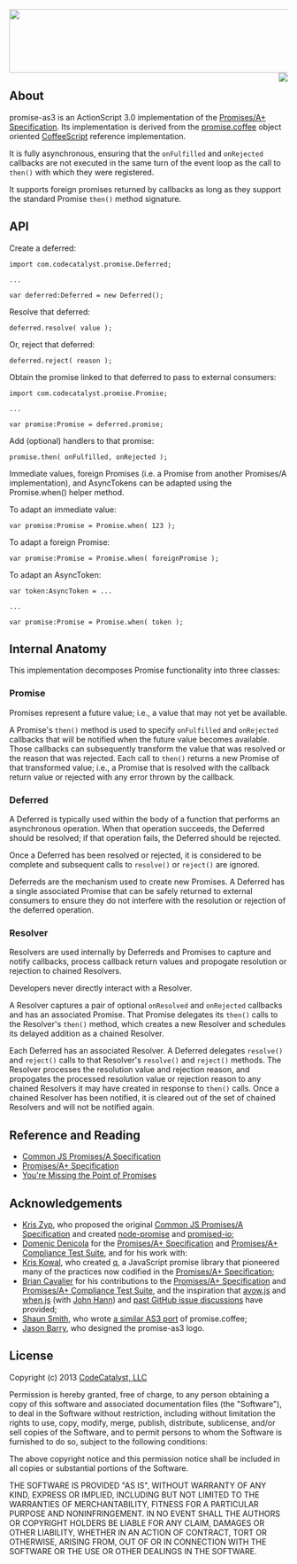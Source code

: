 <img src="https://raw.github.com/CodeCatalyst/promise-as3/master/promise-as3-logo.png" width="580" height="115">
<a href="https://github.com/promises-aplus/promises-spec"><img src="http://promises-aplus.github.com/promises-spec/assets/logo-small.png" align="right" /></a>

## About

promise-as3 is an ActionScript 3.0 implementation of the [Promises/A+ Specification](https://github.com/promises-aplus/promises-spec).  Its implementation is derived from the [promise.coffee](https://github.com/CodeCatalyst/promise.coffee) object oriented [CoffeeScript](http://coffeescript.org/) reference implementation.

It is fully asynchronous, ensuring that the `onFulfilled` and `onRejected` callbacks are not executed in the same turn of the event loop as the call to `then()` with which they were registered.

It supports foreign promises returned by callbacks as long as they support the standard Promise `then()` method signature.

## API

Create a deferred:

	import com.codecatalyst.promise.Deferred;
	
	...
	
	var deferred:Deferred = new Deferred();

Resolve that deferred:
	
	deferred.resolve( value );

Or, reject that deferred:

	deferred.reject( reason );

Obtain the promise linked to that deferred to pass to external consumers:

	import com.codecatalyst.promise.Promise;
	
	...
	
	var promise:Promise = deferred.promise;

Add (optional) handlers to that promise:

	promise.then( onFulfilled, onRejected );

Immediate values, foreign Promises (i.e. a Promise from another Promises/A implementation), and AsyncTokens can be adapted using the Promise.when() helper method.

To adapt an immediate value:

	var promise:Promise = Promise.when( 123 );

To adapt a foreign Promise:

	var promise:Promise = Promise.when( foreignPromise );

To adapt an AsyncToken:

	var token:AsyncToken = ...
	
	...
	
	var promise:Promise = Promise.when( token );


## Internal Anatomy

This implementation decomposes Promise functionality into three classes:

### Promise

Promises represent a future value; i.e., a value that may not yet be available.

A Promise's `then()` method is used to specify `onFulfilled` and `onRejected` callbacks that will be notified when the future value becomes available.  Those callbacks can subsequently transform the value that was resolved or the reason that was rejected.  Each call to `then()` returns a new Promise of that transformed value; i.e., a Promise that is resolved with the callback return value or rejected with any error thrown by the callback.

### Deferred

A Deferred is typically used within the body of a function that performs an asynchronous operation.  When that operation succeeds, the Deferred should be resolved; if that operation fails, the Deferred should be rejected.

Once a Deferred has been resolved or rejected, it is considered to be complete and subsequent calls to `resolve()` or `reject()` are ignored.

Deferreds are the mechanism used to create new Promises.  A Deferred has a single associated Promise that can be safely returned to external consumers to ensure they do not interfere with the resolution or rejection of the deferred operation.

### Resolver

Resolvers are used internally by Deferreds and Promises to capture and notify callbacks, process callback return values and propogate resolution or rejection to chained Resolvers.

Developers never directly interact with a Resolver.

A Resolver captures a pair of optional `onResolved` and `onRejected` callbacks and has an associated Promise.  That Promise delegates its `then()` calls to the Resolver's `then()` method, which creates a new Resolver and schedules its delayed addition as a chained Resolver.

Each Deferred has an associated Resolver.  A Deferred delegates `resolve()` and `reject()` calls to that Resolver's `resolve()` and `reject()` methods.  The Resolver processes the resolution value and rejection reason, and propogates the processed resolution value or rejection reason to any chained Resolvers it may have created in response to `then()` calls.  Once a chained Resolver has been notified, it is cleared out of the set of chained Resolvers and will not be notified again.

## Reference and Reading

* [Common JS Promises/A Specification](http://wiki.commonjs.org/wiki/Promises/A)
* [Promises/A+ Specification](https://github.com/promises-aplus/promises-spec)
* [You're Missing the Point of Promises](https://gist.github.com/3889970)

## Acknowledgements

* [Kris Zyp](https://github.com/kriszyp), who proposed the original [Common JS Promises/A Specification](http://wiki.commonjs.org/wiki/Promises/A) and created [node-promise](https://github.com/kriszyp/node-promise) and [promised-io](https://github.com/kriszyp/promised-io);
* [Domenic Denicola](https://github.com/domenic) for the [Promises/A+ Specification](https://github.com/promises-aplus/promises-spec) and [Promises/A+ Compliance Test Suite](https://github.com/promises-aplus/promises-tests), and for his work with:
* [Kris Kowal](https://github.com/kriskowal), who created [q](https://github.com/kriskowal/q), a JavaScript promise library that pioneered many of the practices now codified in the [Promises/A+ Specification](https://github.com/promises-aplus/promises-spec);
* [Brian Cavalier](https://github.com/briancavalier) for his contributions to the [Promises/A+ Specification](https://github.com/promises-aplus/promises-spec) and [Promises/A+ Compliance Test Suite](https://github.com/promises-aplus/promises-tests), and the inspiration that [avow.js](https://github.com/briancavalier/avow) and [when.js](https://github.com/cujojs/when) (with [John Hann](https://github.com/unscriptable)) and [past GitHub issue discussions](https://github.com/cujojs/when/issues/60) have provided;
* [Shaun Smith](https://github.com/darscan), who wrote [a similar AS3 port](https://gist.github.com/4519372) of promise.coffee;
* [Jason Barry](http://dribbble.com/artifactdesign), who designed the promise-as3 logo.

## License

Copyright (c) 2013 [CodeCatalyst, LLC](http://www.codecatalyst.com/)

Permission is hereby granted, free of charge, to any person obtaining a copy of this software and associated documentation files (the "Software"), to deal in the Software without restriction, including without limitation the rights to use, copy, modify, merge, publish, distribute, sublicense, and/or sell copies of the Software, and to permit persons to whom the Software is furnished to do so, subject to the following conditions:

The above copyright notice and this permission notice shall be included in all copies or substantial portions of the Software.

THE SOFTWARE IS PROVIDED "AS IS", WITHOUT WARRANTY OF ANY KIND, EXPRESS OR IMPLIED, INCLUDING BUT NOT LIMITED TO THE WARRANTIES OF MERCHANTABILITY, FITNESS FOR A PARTICULAR PURPOSE AND NONINFRINGEMENT. IN NO EVENT SHALL THE AUTHORS OR COPYRIGHT HOLDERS BE LIABLE FOR ANY CLAIM, DAMAGES OR OTHER LIABILITY, WHETHER IN AN ACTION OF CONTRACT, TORT OR OTHERWISE, ARISING FROM, OUT OF OR IN CONNECTION WITH THE SOFTWARE OR THE USE OR OTHER DEALINGS IN THE SOFTWARE.